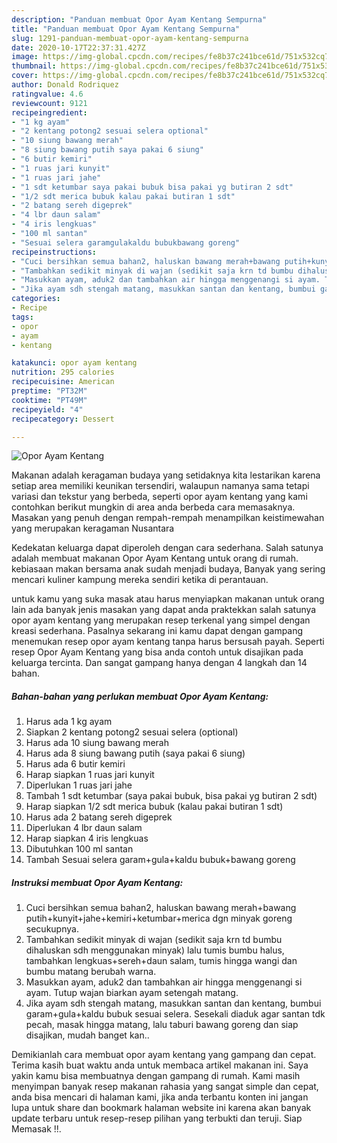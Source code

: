 ```yaml
---
description: "Panduan membuat Opor Ayam Kentang Sempurna"
title: "Panduan membuat Opor Ayam Kentang Sempurna"
slug: 1291-panduan-membuat-opor-ayam-kentang-sempurna
date: 2020-10-17T22:37:31.427Z
image: https://img-global.cpcdn.com/recipes/fe8b37c241bce61d/751x532cq70/opor-ayam-kentang-foto-resep-utama.jpg
thumbnail: https://img-global.cpcdn.com/recipes/fe8b37c241bce61d/751x532cq70/opor-ayam-kentang-foto-resep-utama.jpg
cover: https://img-global.cpcdn.com/recipes/fe8b37c241bce61d/751x532cq70/opor-ayam-kentang-foto-resep-utama.jpg
author: Donald Rodriquez
ratingvalue: 4.6
reviewcount: 9121
recipeingredient:
- "1 kg ayam"
- "2 kentang potong2 sesuai selera optional"
- "10 siung bawang merah"
- "8 siung bawang putih saya pakai 6 siung"
- "6 butir kemiri"
- "1 ruas jari kunyit"
- "1 ruas jari jahe"
- "1 sdt ketumbar saya pakai bubuk bisa pakai yg butiran 2 sdt"
- "1/2 sdt merica bubuk kalau pakai butiran 1 sdt"
- "2 batang sereh digeprek"
- "4 lbr daun salam"
- "4 iris lengkuas"
- "100 ml santan"
- "Sesuai selera garamgulakaldu bubukbawang goreng"
recipeinstructions:
- "Cuci bersihkan semua bahan2, haluskan bawang merah+bawang putih+kunyit+jahe+kemiri+ketumbar+merica dgn minyak goreng secukupnya."
- "Tambahkan sedikit minyak di wajan (sedikit saja krn td bumbu dihaluskan sdh menggunakan minyak) lalu tumis bumbu halus, tambahkan lengkuas+sereh+daun salam, tumis hingga wangi dan bumbu matang berubah warna."
- "Masukkan ayam, aduk2 dan tambahkan air hingga menggenangi si ayam. Tutup wajan biarkan ayam setengah matang."
- "Jika ayam sdh stengah matang, masukkan santan dan kentang, bumbui garam+gula+kaldu bubuk sesuai selera. Sesekali diaduk agar santan tdk pecah, masak hingga matang, lalu taburi bawang goreng dan siap disajikan, mudah banget kan.."
categories:
- Recipe
tags:
- opor
- ayam
- kentang

katakunci: opor ayam kentang 
nutrition: 295 calories
recipecuisine: American
preptime: "PT32M"
cooktime: "PT49M"
recipeyield: "4"
recipecategory: Dessert

---
```



![Opor Ayam Kentang](https://img-global.cpcdn.com/recipes/fe8b37c241bce61d/751x532cq70/opor-ayam-kentang-foto-resep-utama.jpg)

Makanan adalah keragaman budaya yang setidaknya kita lestarikan karena setiap area memiliki keunikan tersendiri, walaupun namanya sama tetapi variasi dan tekstur yang berbeda, seperti opor ayam kentang yang kami contohkan berikut mungkin di area anda berbeda cara memasaknya. Masakan yang penuh dengan rempah-rempah menampilkan keistimewahan yang merupakan keragaman Nusantara



Kedekatan keluarga dapat diperoleh dengan cara sederhana. Salah satunya adalah membuat makanan Opor Ayam Kentang untuk orang di rumah. kebiasaan makan bersama anak sudah menjadi budaya, Banyak yang sering mencari kuliner kampung mereka sendiri ketika di perantauan.

untuk kamu yang suka masak atau harus menyiapkan makanan untuk orang lain ada banyak jenis masakan yang dapat anda praktekkan salah satunya opor ayam kentang yang merupakan resep terkenal yang simpel dengan kreasi sederhana. Pasalnya sekarang ini kamu dapat dengan gampang menemukan resep opor ayam kentang tanpa harus bersusah payah.
Seperti resep Opor Ayam Kentang yang bisa anda contoh untuk disajikan pada keluarga tercinta. Dan sangat gampang hanya dengan 4 langkah dan 14 bahan.


<!--inarticleads1-->

##### Bahan-bahan yang perlukan membuat Opor Ayam Kentang:

1. Harus ada 1 kg ayam
1. Siapkan 2 kentang potong2 sesuai selera (optional)
1. Harus ada 10 siung bawang merah
1. Harus ada 8 siung bawang putih (saya pakai 6 siung)
1. Harus ada 6 butir kemiri
1. Harap siapkan 1 ruas jari kunyit
1. Diperlukan 1 ruas jari jahe
1. Tambah 1 sdt ketumbar (saya pakai bubuk, bisa pakai yg butiran 2 sdt)
1. Harap siapkan 1/2 sdt merica bubuk (kalau pakai butiran 1 sdt)
1. Harus ada 2 batang sereh digeprek
1. Diperlukan 4 lbr daun salam
1. Harap siapkan 4 iris lengkuas
1. Dibutuhkan 100 ml santan
1. Tambah Sesuai selera garam+gula+kaldu bubuk+bawang goreng




<!--inarticleads2-->

##### Instruksi membuat  Opor Ayam Kentang:

1. Cuci bersihkan semua bahan2, haluskan bawang merah+bawang putih+kunyit+jahe+kemiri+ketumbar+merica dgn minyak goreng secukupnya.
1. Tambahkan sedikit minyak di wajan (sedikit saja krn td bumbu dihaluskan sdh menggunakan minyak) lalu tumis bumbu halus, tambahkan lengkuas+sereh+daun salam, tumis hingga wangi dan bumbu matang berubah warna.
1. Masukkan ayam, aduk2 dan tambahkan air hingga menggenangi si ayam. Tutup wajan biarkan ayam setengah matang.
1. Jika ayam sdh stengah matang, masukkan santan dan kentang, bumbui garam+gula+kaldu bubuk sesuai selera. Sesekali diaduk agar santan tdk pecah, masak hingga matang, lalu taburi bawang goreng dan siap disajikan, mudah banget kan..




Demikianlah cara membuat opor ayam kentang yang gampang dan cepat. Terima kasih buat waktu anda untuk membaca artikel makanan ini. Saya yakin kamu bisa membuatnya dengan gampang di rumah. Kami masih menyimpan banyak resep makanan rahasia yang sangat simple dan cepat, anda bisa mencari di halaman kami, jika anda terbantu konten ini jangan lupa untuk share dan bookmark halaman website ini karena akan banyak update terbaru untuk resep-resep pilihan yang terbukti dan teruji. Siap Memasak !!. 

